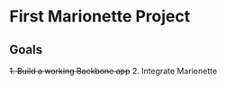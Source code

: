 # First Marionette Project
## Goals
<del>1. Build a working Backbone app</del>
2. Integrate Marionette
